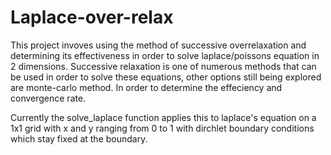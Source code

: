 # Laplace-over-relax

This project invoves using the method of successive overrelaxation and determining its effectiveness in order to solve laplace/poissons equation in 2 dimensions. Successive relaxation is one of numerous methods that can be used in order to solve these equations, other options still being explored are monte-carlo method. In order to determine the effeciency and convergence rate.

Currently the solve_laplace function applies this to laplace's equation on a 1x1 grid with x and y ranging from 0 to 1 with dirchlet boundary conditions which stay fixed at the boundary.
